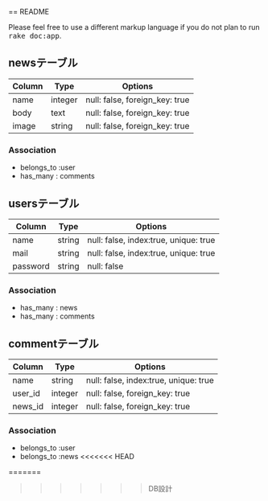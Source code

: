 == README

Please feel free to use a different markup language if you do not plan to run
<tt>rake doc:app</tt>.

## newsテーブル
|Column|Type|Options|
|------|----|-------|
|name|integer|null: false, foreign_key: true|
|body|text|null: false, foreign_key: true|
|image|string|null: false, foreign_key: true|

### Association
- belongs_to :user
- has_many : comments

## usersテーブル
|Column|Type|Options|
|------|----|-------|
|name|string|null: false, index:true, unique: true|
|mail|string|null: false, index:true, unique: true|
|password|string|null: false|

### Association
- has_many : news
- has_many : comments

## commentテーブル
|Column|Type|Options|
|------|----|-------|
|name|string|null: false, index:true, unique: true|
|user_id|integer|null: false, foreign_key: true|
|news_id|integer|null: false, foreign_key: true|

### Association
- belongs_to :user
- belongs_to :news
<<<<<<< HEAD




=======
>>>>>>> DB設計
